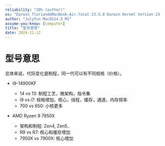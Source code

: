 ```yaml
---
reliability: "20% (author)"
os: "Darwin floriandeMacBook-Air.local 23.5.0 Darwin Kernel Version 23.5.0: Wed May  1 20:16:51 PDT 2024; root:xnu-10063.121.3~5/RELEASE_ARM64_T8103 arm64"
author: "Julyfun MacOS14.5 M1"
assume-you-know: [computer]
title: "型号意思"
date: 2024-11-12
---
```


# 型号意思

总体来说，代际变化是制程，同一代可以有不同规格（价格）。

- i9-14900KF
    - 14 vs 13: 制程工艺，微架构，指令集
    - i9 vs i7: 规格增加。核心，线程，缓存，通道，内存频率
    - 700 vs 650: 小核更多

- AMD Ryzen 9 7950X
    - 架构和制程: Zen4, Zen5..
    - R9 vs R7: 核心和缓存增加
    - 7950X vs 7900X: 核心增加

